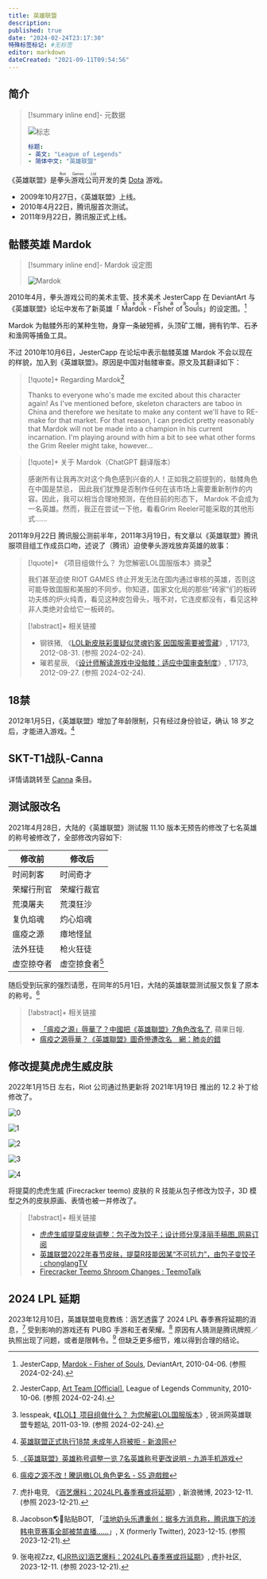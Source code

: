 ```yaml
---
title: 英雄联盟
description:
published: true
date: "2024-02-24T23:17:30"
特殊标签标记: #无标签
editor: markdown
dateCreated: "2021-09-11T09:54:56"
---
```


## 简介

> [!summary inline end]- 元数据
>
> ![标志](https://s3.tebi.io/ggame/ShareX/game_英雄联盟_logo.webp "https://www.steamgriddb.com/grid/117652")
>
> ```yaml
> 标题:
> - 英文: "League of Legends"
> - 简体中文: "英雄联盟"
> ```

《英雄联盟》是<ruby>拳头游戏公司<rt>Riot Games .Ltd</rt></ruby>开发的类 [Dota](/game/Dota_2.md) 游戏。

+   2009年10月27日，《英雄联盟》上线。
+   2010年4月22日，腾讯服首次测试。
+   2011年9月22日，腾讯服正式上线。

## 骷髅英雄 Mardok

> [!summary inline end]- Mardok 设定图
>
> ![Mardok](https://s3.tebi.io/ggame/ShareX/game_英雄联盟_logo_mardok.webp)

2010年4月，拳头游戏公司的美术主管、技术美术 JesterCapp 在 DeviantArt 与《英雄联盟》论坛中发布了新英雄「
<ruby>Mardok<rt>马多克</rt></ruby> - <ruby>Fisher of Souls<rt>灵魂渔夫</rt></ruby>」的设定图。[^80076]

[^80076]: JesterCapp, [Mardok - Fisher of Souls](https://web.archive.org/web/20240224034842/https://www.deviantart.com/jestercapp/art/Mardok-Fisher-of-Souls-159780076), DeviantArt, 2010-04-06. (参照 2024-02-24).

Mardok 为骷髅外形的某种生物，身穿一条破短裤，头顶矿工帽，拥有钓竿、石矛和渔网等捕鱼工具。

不过 2010年10月6日，JesterCapp 在论坛中表示骷髅英雄 Mardok 不会以现在的样貌，加入到《英雄联盟》。原因是中国对骷髅审查。原文及其翻译如下：

> [!quote]+ Regarding Mardok[^78421]
>
> Thanks to everyone who's made me excited about this character again! As I've mentioned before, skeleton characters are
> taboo in China and therefore we hesitate to make any content we'll have to RE-make for that market. For that reason, I
> can predict pretty reasonably that Mardok will not be made into a champion in his current incarnation. I'm playing
> around with him a bit to see what other forms the Grim Reeler might take, however...

[^78421]: JesterCapp, [Art Team [Official]](https://web.archive.org/web/20200314101416/http://forums.na.leagueoflegends.com/board/showthread.php?t=278421&page=22#post3302237), League of Legends Community, 2010-10-06. (参照 2024-02-24).

> [!quote]+ 关于 Mardok（ChatGPT 翻译版本）
>
> 感谢所有让我再次对这个角色感到兴奋的人！正如我之前提到的，骷髅角色在中国是禁忌，
> 因此我们犹豫是否制作任何在该市场上需要重新制作的内容。因此，我可以相当合理地预测，在他目前的形态下，
> Mardok 不会成为一名英雄。然而，我正在尝试一下他，看看Grim Reeler可能采取的其他形式……

2011年9月22日 腾讯服公测前半年，2011年3月19日，有文章以《英雄联盟》腾讯服项目组工作成员口吻，述说了（腾讯）迫使拳头游戏放弃英雄的故事：

> [!quote]+ 《项目组做什么？ 为您解密LOL国服版本》摘录[^52924]
>
> 我们甚至迫使 RIOT GAMES 终止开发无法在国内通过审核的英雄，否则这可能导致国服和美服的不同步。你知道，国家文化局的那些“砖家”们的板砖功夫练的炉火纯青，看见这种皮包骨头，哦不对，它连皮都没有，看见这种非人类绝对会给它一板砖的。

[^52924]: lesspeak, 《[【LOL】项目组做什么？ 为您解密LOL国服版本](https://web.archive.org/web/20110322033650/http://news.replays.net/page/20110319/1552924.html)》, 锐派网英雄联盟专题站, 2011-03-19. (参照 2024-02-24).

> [!abstract]+ 相关链接
>
> +   钢铁猪, 《[LOL新皮肤彩蛋疑似灵魂钓客 因国服需要被雪藏](https://web.archive.org/web/20150804081328/http://lol.17173.com/content/2012-08-31/20120831101158246.shtml)》, 17173, 2012-08-31. (参照 2024-02-24).
> +   璀若星辰, 《[设计师解读游戏中没骷髅：适应中国审查制度](https://web.archive.org/web/20120930034049/http://lol.17173.com/content/2012-09-27/20120927154214230.shtml)》, 17173, 2012-09-27. (参照 2024-02-24).

## 18禁

2012年1月5日，《英雄联盟》增加了年龄限制，只有经过身份验证，确认 18 岁之后，才能进入游戏。[^R18_LOL]

[^R18_LOL]: [英雄联盟正式执行18禁 未成年人将被拒 - 新浪网](https://web.archive.org/web/20200312150118/http://games.sina.com.cn/o/n/2012-01-05/1017569947.shtml)

## SKT-T1战队-Canna

详情请跳转至 [Canna](/people/Canna.md) 条目。

## 测试服改名

2021年4月28日，大陆的《英雄联盟》测试服 11.10 版本无预告的修改了七名英雄的称号被修改了，全部修改内容如下:

| 修改前     | 修改后               |
| ---------- | -------------------- |
| 时间刺客   | 时间奇才             |
| 荣耀行刑官 | 荣耀行裁官           |
| 荒漠屠夫   | 荒漠狂沙             |
| 复仇焰魂   | 灼心焰魂             |
| 瘟疫之源   | 瘴地怪鼠             |
| 法外狂徒   | 枪火狂徒             |
| 虚空掠夺者 | 虚空掠食者[^5120168] |

[^5120168]: [《英雄联盟》英雄称号调整一览 7名英雄称号更改说明 - 九游手机游戏](https://web.archive.org/web/20210911015852/https://www.9game.cn/news/5120168.html)

随后受到玩家的强烈请愿，在同年的5月1日，大陆的英雄联盟测试服又恢复了原本的称号。[^932990]

[^932990]: [瘟疫之源不改！騰訊撤LOL角色更名 - S5 遊戲館](https://web.archive.org/web/20210911020308/https://game.setn.com/game666content.php?newsid=932990)

> [!abstract]+ 相关链接
>
> +   [「瘟疫之源」辱華了？中國把《英雄聯盟》7角色改名了](https://web.archive.org/web/20210911015035/https://tw.appledaily.com/gadget/20210429/UHVITSX4MZB25PMY5MOEEYECUE/), 蘋果日報.
> +   [瘟疫之源辱華？《英雄聯盟》圖奇慘遭改名　網：肺炎的錯](https://web.archive.org/web/20210911015328/https://www.ttshow.tw/article/79518)

## 修改提莫虎虎生威皮肤

2022年1月15日 左右，Riot 公司通过热更新将 2021年1月19日 推出的 12.2 补丁给修改了。

![0](/src/game/英雄联盟/Pasted%20image%2020220129235400.webp)

![1](/src/game/英雄联盟/Pasted%20image%2020220129235406.webp)

![2](/src/game/英雄联盟/Pasted%20image%2020220129235412.webp)

![3](/src/game/英雄联盟/Pasted%20image%2020220129235416.webp)

![4](/src/game/英雄联盟/Pasted%20image%2020220129235422.webp)

将提莫的虎虎生威 (Firecracker teemo) 皮肤的 R 技能从包子修改为饺子，3D 模型之外的皮肤原画、表情也被一并修改了。

> [!abstract]+ 相关链接
>
> + [虎虎生威提莫皮肤调整：包子改为饺子；设计师分享泽丽手稿图_网易订阅](https://web.archive.org/web/20220129160749/https://www.163.com/dy/article/GTM4UCAH054698MF.html)
> + [英雄联盟2022年春节皮肤，提莫R技能因某“不可抗力”，由包子变饺子 : chonglangTV](https://web.archive.org/web/20220117154237/https://old.reddit.com/r/chonglangTV/comments/s66w1j/英雄联盟2022年春节皮肤提莫r技能因某不可抗力由包子变饺子/)
> + [Firecracker Teemo Shroom Changes : TeemoTalk](https://web.archive.org/web/20220115191902/https://old.reddit.com/r/TeemoTalk/comments/s4rubn/firecracker_teemo_shroom_changes/)

## 2024 LPL 延期

2023年12月10日，英雄联盟电竞教练：涵艺透露了 2024 LPL 春季赛将延期的消息，[^uJrtG]
受到影响的游戏还有 PUBG 手游和王者荣耀。[^CDwHf] 原因有人猜测是腾讯牌照／执照出现了问题，或者是限韩令。[^84542]
但缺乏更多细节，难以得到合理的结论。

[^uJrtG]: 虎扑电竞, 《[涵艺爆料：2024LPL春季赛或将延期](http://archive.today/2023.12.21-085603/https://weibo.com/6368965125/4977738261987985)》, 新浪微博, 2023-12-11. (参照 2023-12-21).
[^CDwHf]: Jacobson🌎🌸贴贴BOT, 「[洼地奶头乐遭重创：据多方消息称，腾讯旗下的涉韩电竞赛事全部被禁直播……](http://archive.today/2023.12.21-085439/https://twitter.com/jakobsonradical/status/1735498098670272959)」, X (formerly Twitter), 2023-12-15. (参照 2023-12-21).
[^84542]: 张电视Zzz, 《[[JR热议]涵艺爆料：2024LPL春季赛或将延期](https://web.archive.org/web/20231221090557/https://bbs.hupu.com/623584542.html)》, 虎扑社区, 2023-12-11. (参照 2023-12-21).
